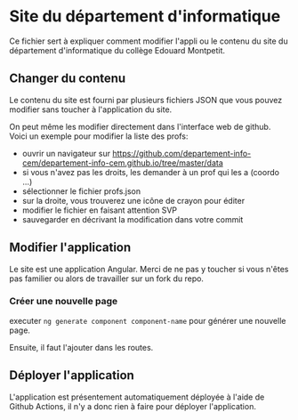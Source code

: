 # Site du département d'informatique 

Ce fichier sert à expliquer comment modifier l'appli ou le contenu du site du département d'informatique du collège Edouard Montpetit.

## Changer du contenu

Le contenu du site est fourni par plusieurs fichiers JSON que vous pouvez modifier sans
toucher à l'application du site.

On peut même les modifier directement dans l'interface web de github.
Voici un exemple pour modifier la liste des profs:

- ouvrir un navigateur sur https://github.com/departement-info-cem/departement-info-cem.github.io/tree/master/data
- si vous n'avez pas les droits, les demander à un prof qui les a (coordo ...)
- sélectionner le fichier profs.json
- sur la droite, vous trouverez une icône de crayon pour éditer
- modifier le fichier en faisant attention SVP
- sauvegarder en décrivant la modification dans votre commit

## Modifier l'application

Le site est une application Angular. Merci de ne pas y toucher si vous n'êtes pas familier ou alors de travailler sur un fork du repo.

### Créer une nouvelle page

executer `ng generate component component-name` pour générer une nouvelle page.

Ensuite, il faut l'ajouter dans les routes.

## Déployer l'application

L'application est présentement automatiquement déployée à l'aide de Github Actions, il n'y a donc rien à faire pour déployer l'application.

